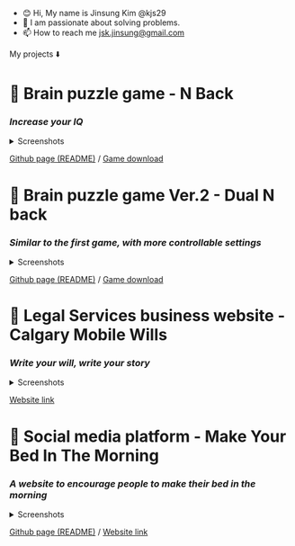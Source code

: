 - 😊 Hi, My name is Jinsung Kim @kjs29
- 🌟 I am passionate about solving problems.
- 📫 How to reach me <E-mail> jsk.jinsung@gmail.com
  
My projects ⬇️

# 🎯 Brain puzzle game - N Back
  
### <em>Increase your IQ</em>

<details>
  <summary>Screenshots</summary>

  <p float="left">
    <img width="250" alt="Screenshot 2022-12-15 at 5 19 04 PM" src="https://user-images.githubusercontent.com/96529477/207994238-0635367d-a038-43d1-9bf9-0d5e2d864c72.png">
    <img width="250" alt="Screenshot 2022-12-15 at 5 26 31 PM" src="https://user-images.githubusercontent.com/96529477/207994639-78b21f5a-4a44-4dbb-b528-1039ab67cd8f.png">
    <img width="250" alt="Screenshot 2022-12-15 at 5 27 47 PM" src="https://user-images.githubusercontent.com/96529477/207994648-a2cd124c-866c-49d5-862e-ff3da6b033f1.png">
  </p>

</details>

[Github page (README)](https://github.com/kjs29/nback) / [Game download](https://kjs29.itch.io/nback)
  
# 🎯 Brain puzzle game Ver.2 - Dual N back

### <em>Similar to the first game, with more controllable settings</em>

<details>
  <summary>Screenshots</summary>
  
  
  <p float="left">
    <img width="250" alt="Screenshot 2022-12-16 at 5 19 31 AM" src="https://user-images.githubusercontent.com/96529477/208098017-426e2adf-437c-43aa-b909-900e7e3c045f.png">
    <img width="250" alt="Screenshot 2022-12-16 at 5 29 24 AM" src="https://user-images.githubusercontent.com/96529477/208099008-c8e8f1b3-dd92-49aa-b9f7-02634a9a1101.png">
    <img width="250" alt="Screenshot 2022-12-16 at 5 30 45 AM" src="https://user-images.githubusercontent.com/96529477/208099049-7897efba-1e3a-4da8-9160-f00a9660e307.png">
    <img width="250" alt="Screenshot 2022-12-16 at 5 30 53 AM" src="https://user-images.githubusercontent.com/96529477/208099085-2ca1433e-001a-493e-92aa-faed166b2d6e.png">
    <img width="250" alt="Screenshot 2022-12-16 at 5 31 21 AM" src="https://user-images.githubusercontent.com/96529477/208099114-f98f15c2-d52f-4530-badc-f88030c1eef9.png">
    <img width="250" alt="image" src="https://user-images.githubusercontent.com/96529477/208099337-436c8701-1d6d-4e48-a410-948d7ac37f42.png">
  </p>
</details>
  
[Github page (README)](https://github.com/kjs29/dual_nback) / [Game download](https://kjs29.itch.io/dualnback)
  
# 🎯 Legal Services business website - Calgary Mobile Wills

### <em>Write your will, write your story</em>

<details>

  <summary>Screenshots</summary>
  
  <p float="left">
    <img width="400" src="https://user-images.githubusercontent.com/96529477/223351110-b6e8828e-8af6-4361-8935-dabaa7b3866f.png" alt="calgarymobilewills home top">
    <img width="400" alt="image" src="https://user-images.githubusercontent.com/96529477/223351868-7acc4d53-9210-480e-a799-374c850d61e0.png" alt="calgarymobilewills home services and prices">
    <img width="400" alt="image" src="https://user-images.githubusercontent.com/96529477/223352696-a9a159f9-e429-4416-b26c-96405fe131c9.png" alt="calgarymobilewills home common questions">
    <img width="400" src="https://user-images.githubusercontent.com/96529477/223351955-7179393e-eab4-4d33-b612-6f4db49bc02a.png" alt="calgarymobilewills home contact">
  </p>
</details>
  
[Website link](https://www.calgarymobilewills.ca)

# 🎯 Social media platform - Make Your Bed In The Morning
  
### <em>A website to encourage people to make their bed in the morning</em>
  
<details>
  
  <summary>Screenshots</summary>
  
  <p float="left">
    <img width="400" alt="make your bed in the morning screenshot homepage" src="https://user-images.githubusercontent.com/96529477/224619056-9fa31e50-9f9f-4db6-876d-9a33c737c10b.png">
    <img width="400" alt="make your bed in the morning screenshot my profile page" src="https://user-images.githubusercontent.com/96529477/224619381-d6674133-66b3-4d74-8880-ad1df5641ab5.png">
    <img width="400" alt="make your bed in the morning screenshot detail page" src="https://user-images.githubusercontent.com/96529477/224620125-b97e4abf-6651-46f1-98f1-aab24eb0c4ca.png">
    <img width="400" alt="make your bed in the morning screenshot about page" src="https://user-images.githubusercontent.com/96529477/224620300-8b1bfbf3-8d33-4aba-a00e-df2e4f05a640.png">
  </p>
</details>

[Github page (README)](https://github.com/kjs29/how-to-make-a-social-media-website) / [Website link](http://kjs3980.pythonanywhere.com)

<!---
kjs29/kjs29 is a ✨ special ✨ repository because its `README.md` (this file) appears on your GitHub profile.
You can click the Preview link to take a look at your changes.
--->



